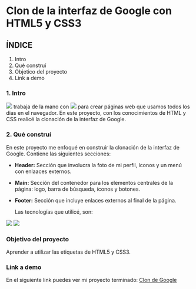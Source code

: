 # Clon de la interfaz de Google con HTML5 y CSS3

## ÍNDICE 
1. Intro
2. Qué construí
3. Objetico del proyecto
4. Link a demo

### 1. Intro
<img src="https://img.shields.io/badge/HTML5-E34F26?style=for-the-badge&logo=html5&logoColor=white" /> trabaja de la mano con <img src="https://img.shields.io/badge/CSS3-1572B6?style=for-the-badge&logo=css3&logoColor=white" /> para crear páginas web que usamos todos los dias en el navegador. En este proyecto, con los conocimientos de HTML y CSS realicé la clonación de la interfaz de Google.

### 2. Qué construí
En este proyecto me enfoqué en construir la clonación de la interfaz de Google.
Contiene las siguientes secciones:
- **Header:** Sección que involucra la foto de mi perfil, íconos y un menú con enlaaces externos.
- **Main:** Sección del contenedor para los elementos centrales de la página: logo, barra de búsqueda, íconos y botones.
- **Footer:** Sección que incluye enlaces externos al final de la página.

  Las tecnologías que utilicé, son:
  
<img src="https://img.shields.io/badge/HTML5-E34F26?style=for-the-badge&logo=html5&logoColor=white" /> <img src="https://img.shields.io/badge/CSS3-1572B6?style=for-the-badge&logo=css3&logoColor=white" />

### Objetivo del proyecto
Aprender a utilizar las etiquetas de HTML5 y CSS3.

### Link a demo
En el siguiente link puedes ver mi proyecto terminado: [Clon de Google](#)








